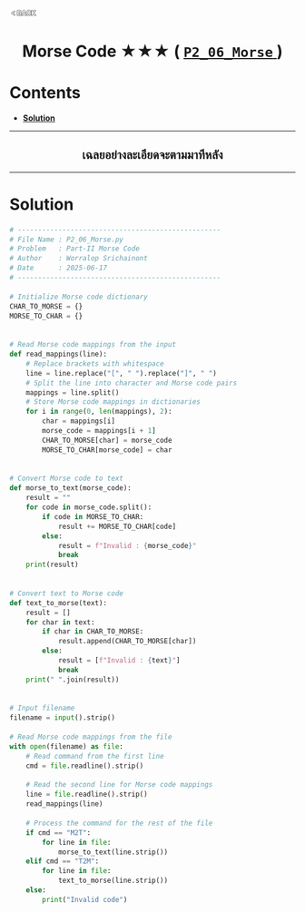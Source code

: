 <p align="left">
  <a href="../README.md">
    <img src="../../Z99-OTHERS/00-common/00-back.png" style="width:10%">
  </a>
</p>

<div align="center">
  <h1>
    Morse Code ★★★ (
      <a href="https://drive.google.com/file/d/1GWIgToXTk8FvUjOCKFfwHigVzp-mQqGN/view?usp=drive_link">
        <code>P2_06_Morse</code>
      </a>
    )
  </h1>
</div>

# Contents

-   [**Solution**](#solution)

---

<div align="center">
  <h2>เฉลยอย่างละเอียดจะตามมาทีหลัง</h2>
</div>

---

# Solution

```python
# --------------------------------------------------
# File Name : P2_06_Morse.py
# Problem   : Part-II Morse Code
# Author    : Worralop Srichainont
# Date      : 2025-06-17
# --------------------------------------------------

# Initialize Morse code dictionary
CHAR_TO_MORSE = {}
MORSE_TO_CHAR = {}


# Read Morse code mappings from the input
def read_mappings(line):
    # Replace brackets with whitespace
    line = line.replace("[", " ").replace("]", " ")
    # Split the line into character and Morse code pairs
    mappings = line.split()
    # Store Morse code mappings in dictionaries
    for i in range(0, len(mappings), 2):
        char = mappings[i]
        morse_code = mappings[i + 1]
        CHAR_TO_MORSE[char] = morse_code
        MORSE_TO_CHAR[morse_code] = char


# Convert Morse code to text
def morse_to_text(morse_code):
    result = ""
    for code in morse_code.split():
        if code in MORSE_TO_CHAR:
            result += MORSE_TO_CHAR[code]
        else:
            result = f"Invalid : {morse_code}"
            break
    print(result)


# Convert text to Morse code
def text_to_morse(text):
    result = []
    for char in text:
        if char in CHAR_TO_MORSE:
            result.append(CHAR_TO_MORSE[char])
        else:
            result = [f"Invalid : {text}"]
            break
    print(" ".join(result))


# Input filename
filename = input().strip()

# Read Morse code mappings from the file
with open(filename) as file:
    # Read command from the first line
    cmd = file.readline().strip()

    # Read the second line for Morse code mappings
    line = file.readline().strip()
    read_mappings(line)

    # Process the command for the rest of the file
    if cmd == "M2T":
        for line in file:
            morse_to_text(line.strip())
    elif cmd == "T2M":
        for line in file:
            text_to_morse(line.strip())
    else:
        print("Invalid code")
```
